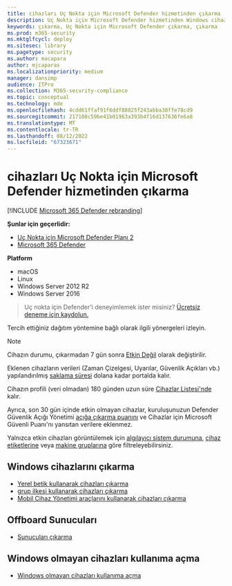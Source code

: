 ```yaml
---
title: cihazları Uç Nokta için Microsoft Defender hizmetinden çıkarma
description: Uç Nokta için Microsoft Defender hizmetinden Windows cihazlarını, sunucularını, Windows dışı cihazları ekleme
keywords: çıkarma, Uç Nokta için Microsoft Defender çıkarma, çıkarma
ms.prod: m365-security
ms.mktglfcycl: deploy
ms.sitesec: library
ms.pagetype: security
ms.author: macapara
author: mjcaparas
ms.localizationpriority: medium
manager: dansimp
audience: ITPro
ms.collection: M365-security-compliance
ms.topic: conceptual
ms.technology: mde
ms.openlocfilehash: 4cdd61ffaf91f6ddf88825f243abba38ffe78cd9
ms.sourcegitcommit: 217108c59be41b01963a393b4f16d137636fe6a8
ms.translationtype: MT
ms.contentlocale: tr-TR
ms.lasthandoff: 08/12/2022
ms.locfileid: "67323671"
---
```

# <a name="offboard-devices-from-the-microsoft-defender-for-endpoint-service"></a>cihazları Uç Nokta için Microsoft Defender hizmetinden çıkarma

[!INCLUDE [Microsoft 365 Defender rebranding](../../includes/microsoft-defender.md)]


**Şunlar için geçerlidir:**
- [Uç Nokta için Microsoft Defender Planı 2](https://go.microsoft.com/fwlink/p/?linkid=2154037)
- [Microsoft 365 Defender](https://go.microsoft.com/fwlink/?linkid=2118804)

**Platform**
- macOS
- Linux
- Windows Server 2012 R2
- Windows Server 2016

> Uç nokta için Defender'i deneyimlemek ister misiniz? [Ücretsiz deneme için kaydolun.](https://signup.microsoft.com/create-account/signup?products=7f379fee-c4f9-4278-b0a1-e4c8c2fcdf7e&ru=https://aka.ms/MDEp2OpenTrial?ocid=docs-wdatp-offboarddevices-abovefoldlink)

Tercih ettiğiniz dağıtım yöntemine bağlı olarak ilgili yönergeleri izleyin.

> [!NOTE]
> Cihazın durumu, çıkarmadan 7 gün sonra [Etkin Değil](fix-unhealthy-sensors.md#inactive-devices) olarak değiştirilir.
>
> Eklenen cihazların verileri (Zaman Çizelgesi, Uyarılar, Güvenlik Açıkları vb.) yapılandırılmış [saklama süresi](data-storage-privacy.md#how-long-will-microsoft-store-my-data-what-is-microsofts-data-retention-policy) dolana kadar portalda kalır.
>
> Cihazın profili (veri olmadan) 180 günden uzun süre [Cihazlar Listesi'nde](machines-view-overview.md) kalır.
>
> Ayrıca, son 30 gün içinde etkin olmayan cihazlar, kuruluşunuzun Defender Güvenlik Açığı Yönetimi [açığa çıkarma puanını](tvm-exposure-score.md) ve Cihazlar için Microsoft Güvenli Puanı'nı yansıtan verilere eklenmez.
>
> Yalnızca etkin cihazları görüntülemek için [algılayıcı sistem durumuna](machines-view-overview.md#use-filters-to-customize-the-device-inventory-views), [cihaz etiketlerine](machine-tags.md) veya [makine gruplarına](machine-groups.md) göre filtreleyebilirsiniz.

## <a name="offboard-windows-devices"></a>Windows cihazlarını çıkarma

- [Yerel betik kullanarak cihazları çıkarma](configure-endpoints-script.md#offboard-devices-using-a-local-script)
- [grup ilkesi kullanarak cihazları çıkarma](configure-endpoints-gp.md#offboard-devices-using-group-policy)
- [Mobil Cihaz Yönetimi araçlarını kullanarak cihazları çıkarma](configure-endpoints-mdm.md#offboard-devices-using-mobile-device-management-tools)

## <a name="offboard-servers"></a>Offboard Sunucuları

- [Sunucuları çıkarma](configure-server-endpoints.md#offboard-windows-servers)

## <a name="offboard-non-windows-devices"></a>Windows olmayan cihazları kullanıma açma

- [Windows olmayan cihazları kullanıma açma](configure-endpoints-non-windows.md#offboard-non-windows-devices)
